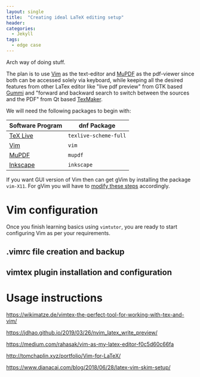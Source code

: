 ```yaml
---
layout: single
title:  "Creating ideal LaTeX editing setup"
header:
categories: 
  - Jekyll
tags:
  - edge case
---
```

Arch way of doing stuff.

The plan is to use [Vim](https://www.vim.org/) as the text-editor and [MuPDF](https://mupdf.com/) as the pdf-viewer since both can be accessed solely via keyboard, while keeping all the desired features from other LaTex editor like "live pdf preview" from GTK based [Gummi](https://github.com/alexandervdm/gummi) and "forward and backward search to switch between the sources and the PDF" from Qt based [TexMaker](https://www.xm1math.net/texmaker/).

We will need the following packages to begin with:

| Software Program | dnf Package |
|----------|----------|
|[TeX Live](https://docs.fedoraproject.org/en-US/neurofedora/latex/) | `texlive-scheme-full`|
|[Vim](https://fedoraproject.org/wiki/Vim) |`vim`|
| [MuPDF](https://mupdf.com/) | `mupdf`|
| [Inkscape](https://inkscape.org/) | `inkscape`|

If you want GUI version of Vim then can get gVim by installing the package `vim-X11`. For gVim you will have to [modify these steps](https://vi.stackexchange.com/questions/11484/) accordingly.

# Vim configuration

Once you finish learning basics using `vimtutor`, you are ready to start configuring Vim as per your requirements.

## .vimrc file creation and backup

## vimtex plugin installation and configuration

# Usage instructions


https://wikimatze.de/vimtex-the-perfect-tool-for-working-with-tex-and-vim/

https://jdhao.github.io/2019/03/26/nvim_latex_write_preview/

https://medium.com/rahasak/vim-as-my-latex-editor-f0c5d60c66fa

http://tomchaplin.xyz/portfolio/Vim-for-LaTeX/

https://www.dianacai.com/blog/2018/06/28/latex-vim-skim-setup/




